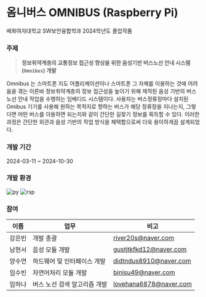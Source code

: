 # 옴니버스 OMNIBUS (Raspberry Pi)

배화여자대학교 SW보안융합학과 2024학년도 졸업작품



### 주제
> **정보취약계층의 교통정보 접근성 향상을 위한 음성기반 버스노선 안내 시스템(`Omnibus`) 개발**

Omnibus 는 스마트폰 지도 어플리케이션이나 스마트폰 그 자체를 이용하는 것에 어려움을 겪는 이른바 정보취약계층의 정보 접근성을 높이기 위해 제작된 음성 기반의 버스노선 안내 작업을 수행하는 임베디드 시스템이다. 사용자는 버스정류장마다 설치된 Omibus 기기를 사용해 원하는 목적지로 향하는 버스가 해당 정류장을 지나는지, 그렇다면 어떤 버스를 이용하면 되는지와 같이 간단한 길찾기 정보를 획득할 수 있다. 이러한 과정은 간단한 외관과 음성 기반의 작업 방식을 채택함으로써 더욱 용이하게끔 설계되었다.




### 개발 기간
2024-03-11 ~ 2024-10-30

### 개발 환경

![py](https://img.shields.io/badge/Python-3776AB?style=for-the-badge&logo=python&logoColor=white) ![rsp](https://img.shields.io/badge/Raspberry%20Pi-A22846?style=for-the-badge&logo=Raspberry%20Pi&logoColor=white)


### 참여
|이름|업무|비고|
|----|---|-----|
|강은빈|개발 총괄|<river20s@naver.com>|
|남현서|음성 모듈 개발|<gustjtkfkd12@naver.com>|
|양수연|하드웨어 및 인터페이스 개발|<didtndus8910@naver.com>|
|임수빈|자연어처리 모듈 개발|<binisu49@naver.com>|
|임하나|버스 노선 검색 알고리즘 개발|<lovehana6878@naver.com>|




